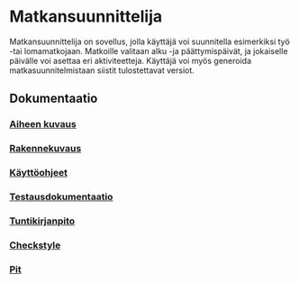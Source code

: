 # Matkansuunnittelija
Matkansuunnittelija on sovellus, jolla käyttäjä voi suunnitella esimerkiksi työ -tai lomamatkojaan. Matkoille valitaan alku -ja päättymispäivät, ja jokaiselle päivälle voi asettaa eri aktiviteetteja. Käyttäjä voi myös generoida matkasuunnitelmistaan siistit tulostettavat versiot.

## Dokumentaatio

### [Aiheen kuvaus](dokumentaatio/aiheenKuvausJaRakenne.md)

### [Rakennekuvaus](dokumentaatio/rakennekuvaus.md)

### [Käyttöohjeet](dokumentaatio/kayttoohjeet.md)

### [Testausdokumentaatio](dokumentaatio/testausdokumentaatio.md)

### [Tuntikirjanpito](dokumentaatio/tuntikirjanpito.md)

### [Checkstyle](https://htmlpreview.github.io/?https://github.com/Samppaa/Matkansuunnittelija/blob/master/dokumentaatio/checkstyle/checkstyle.html)

### [Pit](https://htmlpreview.github.io/?https://github.com/Samppaa/Matkansuunnittelija/blob/master/dokumentaatio/pit/index.html)
